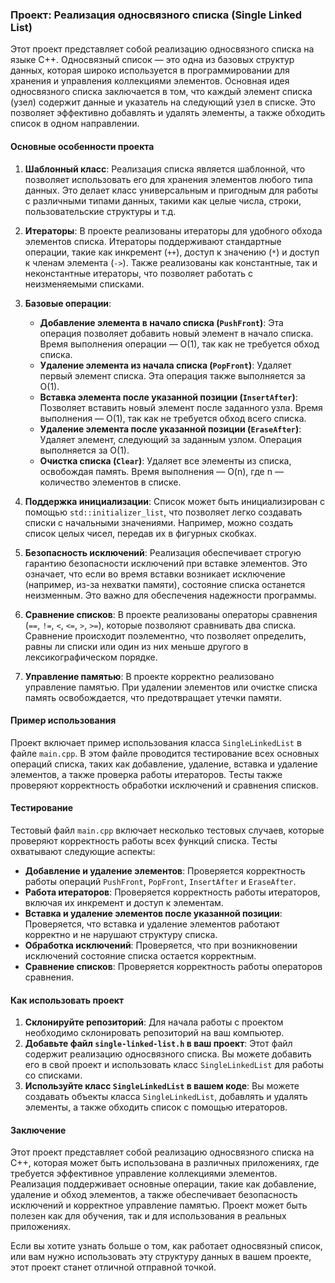 ### Проект: Реализация односвязного списка (Single Linked List)

Этот проект представляет собой реализацию односвязного списка на языке C++. Односвязный список — это одна из базовых структур данных, которая широко используется в программировании для хранения и управления коллекциями элементов. Основная идея односвязного списка заключается в том, что каждый элемент списка (узел) содержит данные и указатель на следующий узел в списке. Это позволяет эффективно добавлять и удалять элементы, а также обходить список в одном направлении.

#### Основные особенности проекта

1. **Шаблонный класс**: Реализация списка является шаблонной, что позволяет использовать его для хранения элементов любого типа данных. Это делает класс универсальным и пригодным для работы с различными типами данных, такими как целые числа, строки, пользовательские структуры и т.д.

2. **Итераторы**: В проекте реализованы итераторы для удобного обхода элементов списка. Итераторы поддерживают стандартные операции, такие как инкремент (`++`), доступ к значению (`*`) и доступ к членам элемента (`->`). Также реализованы как константные, так и неконстантные итераторы, что позволяет работать с неизменяемыми списками.

3. **Базовые операции**:
   - **Добавление элемента в начало списка (`PushFront`)**: Эта операция позволяет добавить новый элемент в начало списка. Время выполнения операции — O(1), так как не требуется обход списка.
   - **Удаление элемента из начала списка (`PopFront`)**: Удаляет первый элемент списка. Эта операция также выполняется за O(1).
   - **Вставка элемента после указанной позиции (`InsertAfter`)**: Позволяет вставить новый элемент после заданного узла. Время выполнения — O(1), так как не требуется обход всего списка.
   - **Удаление элемента после указанной позиции (`EraseAfter`)**: Удаляет элемент, следующий за заданным узлом. Операция выполняется за O(1).
   - **Очистка списка (`Clear`)**: Удаляет все элементы из списка, освобождая память. Время выполнения — O(n), где n — количество элементов в списке.

4. **Поддержка инициализации**: Список может быть инициализирован с помощью `std::initializer_list`, что позволяет легко создавать списки с начальными значениями. Например, можно создать список целых чисел, передав их в фигурных скобках.

5. **Безопасность исключений**: Реализация обеспечивает строгую гарантию безопасности исключений при вставке элементов. Это означает, что если во время вставки возникает исключение (например, из-за нехватки памяти), состояние списка останется неизменным. Это важно для обеспечения надежности программы.

6. **Сравнение списков**: В проекте реализованы операторы сравнения (`==`, `!=`, `<`, `<=`, `>`, `>=`), которые позволяют сравнивать два списка. Сравнение происходит поэлементно, что позволяет определить, равны ли списки или один из них меньше другого в лексикографическом порядке.

7. **Управление памятью**: В проекте корректно реализовано управление памятью. При удалении элементов или очистке списка память освобождается, что предотвращает утечки памяти.

#### Пример использования

Проект включает пример использования класса `SingleLinkedList` в файле `main.cpp`. В этом файле проводится тестирование всех основных операций списка, таких как добавление, удаление, вставка и удаление элементов, а также проверка работы итераторов. Тесты также проверяют корректность обработки исключений и сравнения списков.

#### Тестирование

Тестовый файл `main.cpp` включает несколько тестовых случаев, которые проверяют корректность работы всех функций списка. Тесты охватывают следующие аспекты:
- **Добавление и удаление элементов**: Проверяется корректность работы операций `PushFront`, `PopFront`, `InsertAfter` и `EraseAfter`.
- **Работа итераторов**: Проверяется корректность работы итераторов, включая их инкремент и доступ к элементам.
- **Вставка и удаление элементов после указанной позиции**: Проверяется, что вставка и удаление элементов работают корректно и не нарушают структуру списка.
- **Обработка исключений**: Проверяется, что при возникновении исключений состояние списка остается корректным.
- **Сравнение списков**: Проверяется корректность работы операторов сравнения.

#### Как использовать проект

1. **Склонируйте репозиторий**: Для начала работы с проектом необходимо склонировать репозиторий на ваш компьютер.
2. **Добавьте файл `single-linked-list.h` в ваш проект**: Этот файл содержит реализацию односвязного списка. Вы можете добавить его в свой проект и использовать класс `SingleLinkedList` для работы со списками.
3. **Используйте класс `SingleLinkedList` в вашем коде**: Вы можете создавать объекты класса `SingleLinkedList`, добавлять и удалять элементы, а также обходить список с помощью итераторов.

#### Заключение

Этот проект представляет собой реализацию односвязного списка на C++, которая может быть использована в различных приложениях, где требуется эффективное управление коллекциями элементов. Реализация поддерживает основные операции, такие как добавление, удаление и обход элементов, а также обеспечивает безопасность исключений и корректное управление памятью. Проект может быть полезен как для обучения, так и для использования в реальных приложениях.

Если вы хотите узнать больше о том, как работает односвязный список, или вам нужно использовать эту структуру данных в вашем проекте, этот проект станет отличной отправной точкой.
